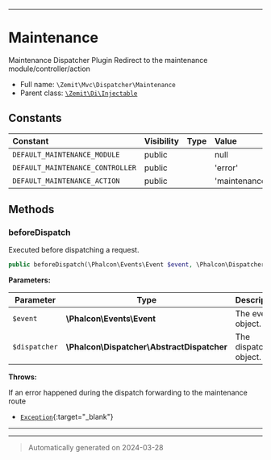 ***

# Maintenance

Maintenance Dispatcher Plugin
Redirect to the maintenance module/controller/action



* Full name: `\Zemit\Mvc\Dispatcher\Maintenance`
* Parent class: [`\Zemit\Di\Injectable`](../../Di/Injectable.md)


## Constants

| Constant | Visibility | Type | Value |
|:---------|:-----------|:-----|:------|
|`DEFAULT_MAINTENANCE_MODULE`|public| |null|
|`DEFAULT_MAINTENANCE_CONTROLLER`|public| |'error'|
|`DEFAULT_MAINTENANCE_ACTION`|public| |'maintenance'|


## Methods


### beforeDispatch

Executed before dispatching a request.

```php
public beforeDispatch(\Phalcon\Events\Event $event, \Phalcon\Dispatcher\AbstractDispatcher $dispatcher): void
```








**Parameters:**

| Parameter | Type | Description |
|-----------|------|-------------|
| `$event` | **\Phalcon\Events\Event** | The event object. |
| `$dispatcher` | **\Phalcon\Dispatcher\AbstractDispatcher** | The dispatcher object. |




**Throws:**
<p>If an error happened during the dispatch forwarding to the maintenance route</p>

- [`Exception`](https://docs.phalcon.io/latest/api/){:target="_blank"}



***


***
> Automatically generated on 2024-03-28
